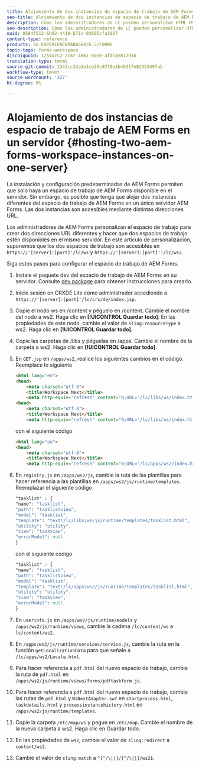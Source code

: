 ```yaml
---
title: Alojamiento de dos instancias de espacio de trabajo de AEM Forms en un servidor
seo-title: Alojamiento de dos instancias de espacio de trabajo de AEM Forms en un servidor
description: Cómo los administradores de LC pueden personalizar HTML WS para alojar dos instancias en un único servidor accesible a través de distintas direcciones URL.
seo-description: Cómo los administradores de LC pueden personalizar HTML WS para alojar dos instancias en un único servidor accesible a través de distintas direcciones URL.
uuid: 0584f512-6b92-4418-b71c-93605cfa1927
content-type: reference
products: SG_EXPERIENCEMANAGER/6.5/FORMS
topic-tags: forms-workspace
discoiquuid: 1254a7c2-2c67-4661-803e-afd53e817916
translation-type: tm+mt
source-git-commit: 1343cc33a1e1ce26c0770a3b49317e82353497ab
workflow-type: tm+mt
source-wordcount: '327'
ht-degree: 0%

---
```



# Alojamiento de dos instancias de espacio de trabajo de AEM Forms en un servidor {#hosting-two-aem-forms-workspace-instances-on-one-server}

La instalación y configuración predeterminadas de AEM Forms permiten que solo haya un espacio de trabajo de AEM Forms disponible en el servidor. Sin embargo, es posible que tenga que alojar dos instancias diferentes del espacio de trabajo de AEM Forms en un único servidor AEM Forms. Las dos instancias son accesibles mediante distintas direcciones URL.

Los administradores de AEM Forms personalizan el espacio de trabajo para crear dos direcciones URL diferentes y hacer que dos espacios de trabajo estén disponibles en el mismo servidor. En este artículo de personalización, suponemos que los dos espacios de trabajo son accesibles en `https://'[server]:[port]'/lc/ws` y `https://'[server]:[port]':/lc/ws2`.

Siga estos pasos para configurar el espacio de trabajo de AEM Forms.

1. Instale el paquete dev del espacio de trabajo de AEM Forms en su servidor. Consulte [dev package](/help/forms/using/introduction-customizing-html-workspace.md#p-crx-package-p) para obtener instrucciones para crearlo.
1. Inicie sesión en CRXDE Lite como administrador accediendo a `https://'[server]:[port]'/lc/crx/de/index.jsp`.
1. Copie el nodo ws en /content y péguelo en /content. Cambie el nombre del nodo a ws2. Haga clic en **[!UICONTROL Guardar todo]**. En las propiedades de este nodo, cambie el valor de `sling:resourceType` a ws2. Haga clic en **[!UICONTROL Guardar todo]**.

1. Copie las carpetas de /libs y péguelas en /apps. Cambie el nombre de la carpeta a ws2. Haga clic en **[!UICONTROL Guardar todo]**.
1. En `GET.jsp` en `/apps/ws2`, realice los siguientes cambios en el código. Reemplace lo siguiente

   ```html
   <html lang="en">
   <head>
       <meta charset="utf-8">
       <title>Workspace Next</title>
       <meta http-equiv="refresh" content="0;URL='/lc/libs/ws/index.html'" /><html lang="en">
   <head>
       <meta charset="utf-8">
       <title>Workspace Next</title>
       <meta http-equiv="refresh" content="0;URL='/lc/libs/ws/index.html'" />
   ```

   con el siguiente código

   ```html
   <html lang="en">
   <head>
       <meta charset="utf-8">
       <title>Workspace Next</title>
       <meta http-equiv="refresh" content="0;URL='/lc/apps/ws2/index.html'" />
   ```

1. En `registry.js` en `/apps/ws2/js`, cambie la ruta de las plantillas para hacer referencia a las plantillas en `/apps/ws2/js/runtime/templates`. Reemplazar el siguiente código

   ```css
   "tasklist" : {
   "name": "tasklist",
   "path": "tasklistview",
   "model": "tasklist",
   "template": "text!/lc/libs/ws/js/runtime/templates/tasklist.html",
   "utility": "utility",
   "view": "taskview",
   "errorModel": null
   }
   ```

   con el siguiente código

   ```css
   "tasklist" : {
   "name": "tasklist",
   "path": "tasklistview",
   "model": "tasklist",
   "template": "text!/lc/apps/ws2/js/runtime/templates/tasklist.html",
   "utility": "utility",
   "view": "taskview",
   "errorModel": null
   }
   ```

1. En `userinfo.js` en `/apps/ws2/js/runtime/models` y `/apps/ws2/js/runtime/views`, cambie la cadena `/lc/content/ws` a `lc/content/ws2`.

1. En `/apps/ws2/js/runtime/services/service.js`, cambie la ruta en la función `getLocalizationData` para que señale a `/lc/apps/ws2/Locale.html`.

1. Para hacer referencia a `pdf.html` del nuevo espacio de trabajo, cambie la ruta de `pdf.html` en `/apps/ws2/js/runtime/views/forms/pdftaskform.js`.

1. Para hacer referencia a `pdf.html` del nuevo espacio de trabajo, cambie las rutas de `pdf.html` y `WsNextAdapter.swf` en `startprocess.html`, `taskdetails.html` y `processinstancehistory.html` en `/apps/ws2/js/runtime/templates`.

1. Copie la carpeta `/etc/map/ws` y pegue en `/etc/map`. Cambie el nombre de la nueva carpeta a ws2. Haga clic en Guardar todo.

1. En las propiedades de `ws2`, cambie el valor de `sling:redirect` a `content/ws2`.

1. Cambie el valor de `sling:match` a `^[^/\||]/[^/\||]/ws2$`.
